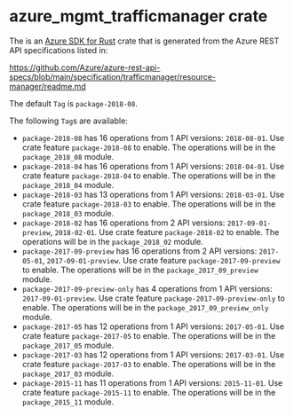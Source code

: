 # azure_mgmt_trafficmanager crate

The is an [Azure SDK for Rust](https://github.com/Azure/azure-sdk-for-rust) crate that is generated from the Azure REST API specifications listed in:

https://github.com/Azure/azure-rest-api-specs/blob/main/specification/trafficmanager/resource-manager/readme.md

The default `Tag` is `package-2018-08`.

The following `Tag`s are available:

- `package-2018-08` has 16 operations from 1 API versions: `2018-08-01`. Use crate feature `package-2018-08` to enable. The operations will be in the `package_2018_08` module.
- `package-2018-04` has 16 operations from 1 API versions: `2018-04-01`. Use crate feature `package-2018-04` to enable. The operations will be in the `package_2018_04` module.
- `package-2018-03` has 13 operations from 1 API versions: `2018-03-01`. Use crate feature `package-2018-03` to enable. The operations will be in the `package_2018_03` module.
- `package-2018-02` has 16 operations from 2 API versions: `2017-09-01-preview`, `2018-02-01`. Use crate feature `package-2018-02` to enable. The operations will be in the `package_2018_02` module.
- `package-2017-09-preview` has 16 operations from 2 API versions: `2017-05-01`, `2017-09-01-preview`. Use crate feature `package-2017-09-preview` to enable. The operations will be in the `package_2017_09_preview` module.
- `package-2017-09-preview-only` has 4 operations from 1 API versions: `2017-09-01-preview`. Use crate feature `package-2017-09-preview-only` to enable. The operations will be in the `package_2017_09_preview_only` module.
- `package-2017-05` has 12 operations from 1 API versions: `2017-05-01`. Use crate feature `package-2017-05` to enable. The operations will be in the `package_2017_05` module.
- `package-2017-03` has 12 operations from 1 API versions: `2017-03-01`. Use crate feature `package-2017-03` to enable. The operations will be in the `package_2017_03` module.
- `package-2015-11` has 11 operations from 1 API versions: `2015-11-01`. Use crate feature `package-2015-11` to enable. The operations will be in the `package_2015_11` module.